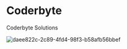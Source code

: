 # Coderbyte
Coderbyte Solutions 

![daee822c-2c89-4fd4-98f3-b58afb56bbef](https://user-images.githubusercontent.com/40493156/127684042-6a1d22f4-46c4-420e-8365-fc9285f623ab.png)

